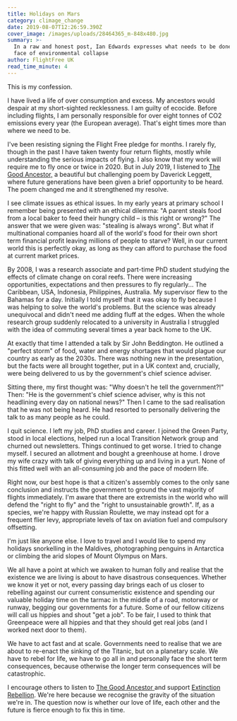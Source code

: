 ```yaml
---
title: Holidays on Mars
category: climage_change
date: 2019-08-07T12:26:59.390Z
cover_image: /images/uploads/28464365_m-848x480.jpg
summary: >-
  In a raw and honest post, Ian Edwards expresses what needs to be done in the
  face of environmental collapse
author: FlightFree UK
read_time_minute: 4
---
```

This is my confession.



I have lived a life of over consumption and excess. My ancestors would despair at my short-sighted recklessness. I am guilty of ecocide. Before including flights, I am personally responsible for over eight tonnes of CO2 emissions every year (the European average). That's eight times more than where we need to be.



I've been resisting signing the Flight Free pledge for months. I rarely fly, though in the past I have taken twenty four return flights, mostly while understanding the serious impacts of flying. I also know that my work will require me to fly once or twice in 2020. But in July 2019, I listened to [The Good Ancestor,](https://www.youtube.com/watch?v=-wUu_WRf9ww&vl=en) a beautiful but challenging poem by Daverick Leggett, where future generations have been given a brief opportunity to be heard. The poem changed me and it strengthened my resolve.



I see climate issues as ethical issues. In my early years at primary school I remember being presented with an ethical dilemma: "A parent steals food from a local baker to feed their hungry child –  is this right or wrong?" The answer that we were given was: "stealing is always wrong". But what if multinational companies hoard all of the world's food for their own short term financial profit leaving millions of people to starve? Well, in our current world this is perfectly okay, as long as they can afford to purchase the food at current market prices.



By 2008, I was a research associate and part-time PhD student studying the effects of climate change on coral reefs. There were increasing opportunities, expectations and then pressures to fly regularly... The Caribbean, USA, Indonesia, Philippines, Australia. My supervisor flew to the Bahamas for a day. Initially I told myself that it was okay to fly because I was helping to solve the world's problems. But the science was already unequivocal and didn't need me adding fluff at the edges. When the whole research group suddenly relocated to a university in Australia I struggled with the idea of commuting several times a year back home to the UK.



At exactly that time I attended a talk by Sir John Beddington. He outlined a "perfect storm" of food, water and energy shortages that would plague our country as early as the 2030s. There was nothing new in the presentation, but the facts were all brought together, put in a UK context and, crucially, were being delivered to us by the government's chief science adviser.



Sitting there, my first thought was: "Why doesn't he tell the government?!" Then: "He is the government's chief science adviser, why is this not headlining every day on national news?" Then I came to the sad realisation that he was not being heard. He had resorted to personally delivering the talk to as many people as he could.



I quit science. I left my job, PhD studies and career. I joined the Green Party, stood in local elections, helped run a local Transition Network group and churned out newsletters. Things continued to get worse. I tried to change myself. I secured an allotment and bought a greenhouse at home. I drove my wife crazy with talk of giving everything up and living in a yurt. None of this fitted well with an all-consuming job and the pace of modern life.



Right now, our best hope is that a citizen's assembly comes to the only sane conclusion and instructs the government to ground the vast majority of flights immediately. I'm aware that there are extremists in the world who will defend the "right to fly" and the "right to unsustainable growth". If, as a species, we're happy with Russian Roulette, we may instead opt for a frequent flier levy, appropriate levels of tax on aviation fuel and compulsory offsetting. 



I'm just like anyone else. I love to travel and I would like to spend my holidays snorkelling in the Maldives, photographing penguins in Antarctica or climbing the arid slopes of Mount Olympus on Mars.

We all have a point at which we awaken to human folly and realise that the existence we are living is about to have disastrous consequences. Whether we know it yet or not, every passing day brings each of us closer to rebelling against our current consumeristic existence and spending our valuable holiday time on the tarmac in the middle of a road, motorway or runway, begging our governments for a future. Some of our fellow citizens will call us hippies and shout "get a job". To be fair, I used to think that Greenpeace were all hippies and that they should get real jobs (and I worked next door to them).





We have to act fast and at scale. Governments need to realise that we are about to re-enact the sinking of the Titanic, but on a planetary scale. We have to rebel for life, we have to go all in and personally face the short term consequences, because otherwise the longer term consequences will be catastrophic.



I encourage others to listen to [The Good Ancestor ](https://www.youtube.com/watch?v=-wUu_WRf9ww&vl=en)and support [Extinction Rebellion](https://rebellion.earth/). We're here because we recognise the gravity of the situation we're in. The question now is whether our love of life, each other and the future is fierce enough to fix this in time.

